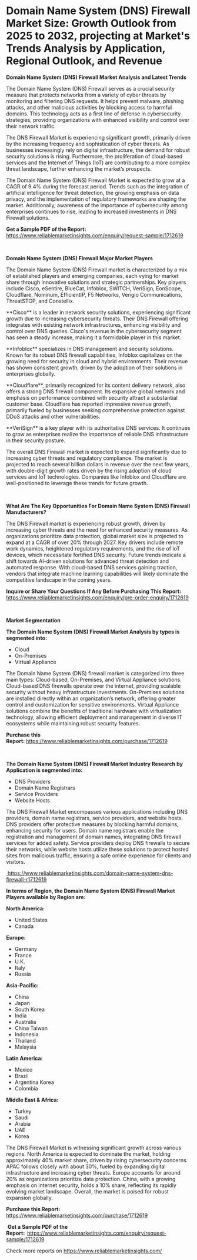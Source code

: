 <p><h1>Domain Name System (DNS) Firewall Market Size: Growth Outlook from 2025 to 2032, projecting at Market's Trends Analysis by Application, Regional Outlook, and Revenue</h1></p><p><strong>Domain Name System (DNS) Firewall Market Analysis and Latest Trends</strong></p>
<p><p>The Domain Name System (DNS) Firewall serves as a crucial security measure that protects networks from a variety of cyber threats by monitoring and filtering DNS requests. It helps prevent malware, phishing attacks, and other malicious activities by blocking access to harmful domains. This technology acts as a first line of defense in cybersecurity strategies, providing organizations with enhanced visibility and control over their network traffic.</p><p>The DNS Firewall Market is experiencing significant growth, primarily driven by the increasing frequency and sophistication of cyber threats. As businesses increasingly rely on digital infrastructure, the demand for robust security solutions is rising. Furthermore, the proliferation of cloud-based services and the Internet of Things (IoT) are contributing to a more complex threat landscape, further enhancing the market’s prospects.</p><p>The Domain Name System (DNS) Firewall Market is expected to grow at a CAGR of 9.4% during the forecast period. Trends such as the integration of artificial intelligence for threat detection, the growing emphasis on data privacy, and the implementation of regulatory frameworks are shaping the market. Additionally, awareness of the importance of cybersecurity among enterprises continues to rise, leading to increased investments in DNS Firewall solutions.</p></p>
<p><strong>Get a Sample PDF of the Report:&nbsp;</strong> <a href="https://www.reliablemarketinsights.com/enquiry/request-sample/1712619?utm_campaign=3584&utm_medium=2&utm_source=Github&utm_content=ia&utm_term=28032025&utm_id=domain-name-system-dns-firewall">https://www.reliablemarketinsights.com/enquiry/request-sample/1712619</a></p>
<p>&nbsp;</p>
<p><strong>Domain Name System (DNS) Firewall Major Market Players</strong></p>
<p><p>The Domain Name System (DNS) Firewall market is characterized by a mix of established players and emerging companies, each vying for market share through innovative solutions and strategic partnerships. Key players include Cisco, eSentire, BlueCat, Infoblox, SWITCH, VeriSign, EonScope, Cloudflare, Nominum, EfficientIP, F5 Networks, Verigio Communications, ThreatSTOP, and Constellix.</p><p>**Cisco** is a leader in network security solutions, experiencing significant growth due to increasing cybersecurity threats. Their DNS Firewall offering integrates with existing network infrastructures, enhancing visibility and control over DNS queries. Cisco's revenue in the cybersecurity segment has seen a steady increase, making it a formidable player in this market.</p><p>**Infoblox** specializes in DNS management and security solutions. Known for its robust DNS firewall capabilities, Infoblox capitalizes on the growing need for security in cloud and hybrid environments. Their revenue has shown consistent growth, driven by the adoption of their solutions in enterprises globally.</p><p>**Cloudflare**, primarily recognized for its content delivery network, also offers a strong DNS firewall component. Its expansive global network and emphasis on performance combined with security attract a substantial customer base. Cloudflare has reported impressive revenue growth, primarily fueled by businesses seeking comprehensive protection against DDoS attacks and other vulnerabilities.</p><p>**VeriSign** is a key player with its authoritative DNS services. It continues to grow as enterprises realize the importance of reliable DNS infrastructure in their security posture. </p><p>The overall DNS Firewall market is expected to expand significantly due to increasing cyber threats and regulatory compliance. The market is projected to reach several billion dollars in revenue over the next few years, with double-digit growth rates driven by the rising adoption of cloud services and IoT technologies. Companies like Infoblox and Cloudflare are well-positioned to leverage these trends for future growth.</p></p>
<p>&nbsp;</p>
<p><strong>What Are The Key Opportunities For Domain Name System (DNS) Firewall Manufacturers?</strong></p>
<p><p>The DNS Firewall market is experiencing robust growth, driven by increasing cyber threats and the need for enhanced security measures. As organizations prioritize data protection, global market size is projected to expand at a CAGR of over 20% through 2027. Key drivers include remote work dynamics, heightened regulatory requirements, and the rise of IoT devices, which necessitate fortified DNS security. Future trends indicate a shift towards AI-driven solutions for advanced threat detection and automated response. With cloud-based DNS services gaining traction, vendors that integrate machine learning capabilities will likely dominate the competitive landscape in the coming years.</p></p>
<p><strong>Inquire or Share Your Questions If Any Before Purchasing This Report:</strong> <a href="https://www.reliablemarketinsights.com/enquiry/pre-order-enquiry/1712619?utm_campaign=3584&utm_medium=2&utm_source=Github&utm_content=ia&utm_term=28032025&utm_id=domain-name-system-dns-firewall">https://www.reliablemarketinsights.com/enquiry/pre-order-enquiry/1712619</a></p>
<p>&nbsp;</p>
<p><strong>Market Segmentation</strong></p>
<p><strong>The Domain Name System (DNS) Firewall Market Analysis by types is segmented into:</strong></p>
<p><ul><li>Cloud</li><li>On-Premises</li><li>Virtual Appliance</li></ul></p>
<p><p>The Domain Name System (DNS) firewall market is categorized into three main types: Cloud-based, On-Premises, and Virtual Appliance solutions. Cloud-based DNS firewalls operate over the internet, providing scalable security without heavy infrastructure investments. On-Premises solutions are installed directly within an organization’s network, offering greater control and customization for sensitive environments. Virtual Appliance solutions combine the benefits of traditional hardware with virtualization technology, allowing efficient deployment and management in diverse IT ecosystems while maintaining robust security features.</p></p>
<p><strong>Purchase this Report:&nbsp;</strong><a href="https://www.reliablemarketinsights.com/purchase/1712619?utm_campaign=3584&utm_medium=2&utm_source=Github&utm_content=ia&utm_term=28032025&utm_id=domain-name-system-dns-firewall">https://www.reliablemarketinsights.com/purchase/1712619</a></p>
<p>&nbsp;</p>
<p><strong>The Domain Name System (DNS) Firewall Market Industry Research by Application is segmented into:</strong></p>
<p><ul><li>DNS Providers</li><li>Domain Name Registrars</li><li>Service Providers</li><li>Website Hosts</li></ul></p>
<p><p>The DNS Firewall Market encompasses various applications including DNS providers, domain name registrars, service providers, and website hosts. DNS providers offer protective measures by blocking harmful domains, enhancing security for users. Domain name registrars enable the registration and management of domain names, integrating DNS firewall services for added safety. Service providers deploy DNS firewalls to secure their networks, while website hosts utilize these solutions to protect hosted sites from malicious traffic, ensuring a safe online experience for clients and visitors.</p></p>
<p><a href="https://www.reliablemarketinsights.com/domain-name-system-dns-firewall-r1712619?utm_campaign=3584&utm_medium=2&utm_source=Github&utm_content=ia&utm_term=28032025&utm_id=domain-name-system-dns-firewall">&nbsp;https://www.reliablemarketinsights.com/domain-name-system-dns-firewall-r1712619</a></p>
<p><strong>In terms of Region, the Domain Name System (DNS) Firewall Market Players available by Region are:</strong></p>
<p>
    <p> <strong> North America: </strong>
        <ul>
            <li>United States</li>
            <li>Canada</li>
        </ul>
        </p> 
    <p> <strong> Europe: </strong>
        <ul>
            <li>Germany</li>
            <li>France</li>
            <li>U.K.</li>
            <li>Italy</li>
            <li>Russia</li>
        </ul>
        </p> 
    <p> <strong> Asia-Pacific: </strong>
        <ul>
            <li>China</li>
            <li>Japan</li>
            <li>South Korea</li>
            <li>India</li>
            <li>Australia</li>
            <li>China Taiwan</li>
            <li>Indonesia</li>
            <li>Thailand</li>
            <li>Malaysia</li>
        </ul>
        </p> 
    <p> <strong> Latin America: </strong>
        <ul>
            <li>Mexico</li>
            <li>Brazil</li>
            <li>Argentina Korea</li>
            <li>Colombia</li>
        </ul>
        </p> 
    <p> <strong> Middle East & Africa: </strong>
        <ul>
            <li>Turkey</li>
            <li>Saudi</li>
            <li>Arabia</li>
            <li>UAE</li>
            <li>Korea</li>
        </ul>
    </p>
    </p>
<p><p>The DNS Firewall Market is witnessing significant growth across various regions. North America is expected to dominate the market, holding approximately 40% market share, driven by rising cybersecurity concerns. APAC follows closely with about 30%, fueled by expanding digital infrastructure and increasing cyber threats. Europe accounts for around 20% as organizations prioritize data protection. China, with a growing emphasis on internet security, holds a 10% share, reflecting its rapidly evolving market landscape. Overall, the market is poised for robust expansion globally.</p></p>
<p><strong>Purchase this Report: </strong><a href="https://www.reliablemarketinsights.com/purchase/1712619?utm_campaign=3584&utm_medium=2&utm_source=Github&utm_content=ia&utm_term=28032025&utm_id=domain-name-system-dns-firewall">https://www.reliablemarketinsights.com/purchase/1712619</a></p>
<p>&nbsp;<strong>Get a Sample PDF of the Report:&nbsp;&nbsp;</strong><a href="https://www.reliablemarketinsights.com/enquiry/request-sample/1712619?utm_campaign=3584&utm_medium=2&utm_source=Github&utm_content=ia&utm_term=28032025&utm_id=domain-name-system-dns-firewall">https://www.reliablemarketinsights.com/enquiry/request-sample/1712619</a></p>
<p><strong></strong></p>
<p>Check more reports on <a href="https://www.reliablemarketinsights.com/?utm_campaign=3584&utm_medium=2&utm_source=Github&utm_content=ia&utm_term=28032025&utm_id=domain-name-system-dns-firewall">https://www.reliablemarketinsights.com/</a></p>